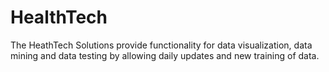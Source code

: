 # HealthTech
The HeathTech Solutions provide functionality for data visualization, data mining and data testing by allowing daily updates and new training of data.
